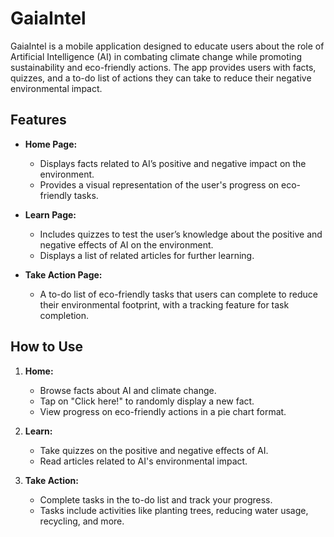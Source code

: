 # GaiaIntel

GaiaIntel is a mobile application designed to educate users about the role of Artificial Intelligence (AI) in combating climate change while promoting sustainability and eco-friendly actions. The app provides users with facts, quizzes, and a to-do list of actions they can take to reduce their negative environmental impact.

## Features

- **Home Page:**  
  - Displays facts related to AI’s positive and negative impact on the environment.
  - Provides a visual representation of the user's progress on eco-friendly tasks.

- **Learn Page:**  
  - Includes quizzes to test the user’s knowledge about the positive and negative effects of AI on the environment.
  - Displays a list of related articles for further learning.

- **Take Action Page:**  
  - A to-do list of eco-friendly tasks that users can complete to reduce their environmental footprint, with a tracking feature for task completion.

## How to Use

1. **Home:**  
   - Browse facts about AI and climate change.
   - Tap on "Click here!" to randomly display a new fact.
   - View progress on eco-friendly actions in a pie chart format.
   
2. **Learn:**  
   - Take quizzes on the positive and negative effects of AI.
   - Read articles related to AI's environmental impact.

3. **Take Action:**  
   - Complete tasks in the to-do list and track your progress.
   - Tasks include activities like planting trees, reducing water usage, recycling, and more.
